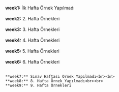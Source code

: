 **week1:** İlk Hafta Örnek Yapılmadı<br><br>
**week2:** 2. Hafta Örnekleri<br><br>
**week3:** 3. Hafta Örnekleri<br><br>
**week4:** 4. Hafta Örnekleri<br><br>
**week5:** 5. Hafta Örnekleri<br><br>
**week6:** 6. Hafta Örnekleri<br><br>
```
**week7:** Sınav Haftası Örnek Yapılmadı<br><br>
**week8:** 8. Hafta Örnek Yapılmadı<br><br>
**week9:** 9. Hafta Örnekleri
```
